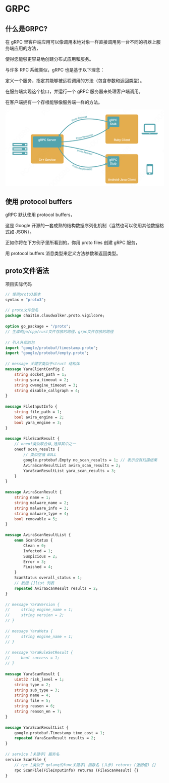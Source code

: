 # GRPC

## 什么是GRPC?

在 gRPC 里客户端应用可以像调用本地对象一样直接调用另一台不同的机器上服务端应用的方法，  

使得您能够更容易地创建分布式应用和服务。    

与许多 RPC 系统类似，gRPC 也是基于以下理念：    

定义一个服务，指定其能够被远程调用的方法（包含参数和返回类型）。    

在服务端实现这个接口，并运行一个 gRPC 服务器来处理客户端调用。  

在客户端拥有一个存根能够像服务端一样的方法。    

![alt text](image.png)  

## 使用 protocol buffers    

gRPC 默认使用 protocol buffers，    

这是 Google 开源的一套成熟的结构数据序列化机制（当然也可以使用其他数据格式如 JSON）。   

正如你将在下方例子里所看到的，你用 proto files 创建 gRPC 服务， 

用 protocol buffers 消息类型来定义方法参数和返回类型。  

## proto文件语法    

项目实际代码    

```proto
// 使用proto3版本
syntax = "proto3";

// proto文件包名
package chaitin.cloudwalker.proto.vigilcore;

option go_package = "/proto";  
// 生成的go/cpp/rust文件存放的路径，grpc文件存放的路径

// 引入外部的包
import "google/protobuf/timestamp.proto";
import "google/protobuf/empty.proto";

// message 关键字类似于struct 结构体
message YaraClientConfig {
    string socket_path = 1;
    string yara_timeout = 2;
    string cwengine_timeout = 3;
    string disable_callgraph = 4;
}

message FileInputInfo {
    string file_path = 1;
    bool avira_engine = 2;
    bool yara_engine = 3;
}

message FileScanResult {
    // oneof类似联合体,选择其中之一
    oneof scan_results {
        // 类似空值 NULL
        google.protobuf.Empty no_scan_results = 1; // 表示没有扫描结果
        AviraScanResultList avira_scan_results = 2;
        YaraScanResultList yara_scan_results = 3;
    }
}

message AviraScanResult {
    string name = 1;
    string malware_name = 2;
    string malware_info = 3;
    string malware_type = 4;
    bool removable = 5;
}

message AviraScanResultList {
    enum ScanStatus {
        Clean = 0;
        Infected = 1;
        Suspicious = 2;
        Error = 3;
        Finished = 4;
    }
    ScanStatus overall_status = 1;
    // 数组 []list 列表
    repeated AviraScanResult results = 2;
}

// message YaraVersion {
//     string engine_name = 1;
//     string version = 2;
// }

// message YaraMeta {
//     string engine_name = 1;
// }

// message YaraRuleSetResult {
//     bool success = 1;
// }

message YaraScanResult {
    uint32 risk_level = 1;
    string type = 2;
    string sub_type = 3;
    string name = 4;
    string file = 5;
    string reason = 6;
    string reason_en = 7;
}

message YaraScanResultList {
	google.protobuf.Timestamp time_cost = 1; 
	repeated YaraScanResult results = 2;
}

// service [关键字] 服务名
service ScanFile {
    // rpc [类似于 golang的func关键字] 函数名 (入参) returns (返回值) {} 
    rpc ScanFile(FileInputInfo) returns (FileScanResult) {}
}

```